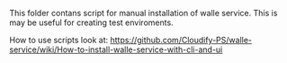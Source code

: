 This folder contans script for manual installation of walle service.
This is may be useful for creating test enviroments.

How to use scripts look at:
https://github.com/Cloudify-PS/walle-service/wiki/How-to-install-walle-service-with-cli-and-ui

